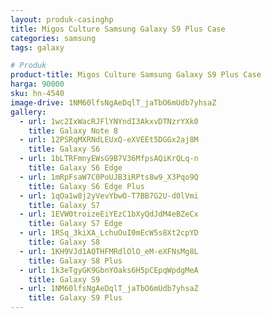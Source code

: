 ```yaml
---
layout: produk-casinghp
title: Migos Culture Samsung Galaxy S9 Plus Case
categories: samsung
tags: galaxy

# Produk
product-title: Migos Culture Samsung Galaxy S9 Plus Case
harga: 90000
sku: hn-4540
image-drive: 1NM60lfsNgAeDqlT_jaTbO6mUdb7yhsaZ
gallery:
  - url: 1wc2IxWacRJFlYNYndI3AkxvDTNzrYXk0
    title: Galaxy Note 8
  - url: 12PSRqMXRNdLEUxQ-eXVEEt5DGGx2aj8M
    title: Galaxy S6
  - url: 1bLTRFmnyEWsG9B7V36MfpsAQiKrQLq-n
    title: Galaxy S6 Edge
  - url: 1mRpFsaW7C0PoUJB3iRPts8w9_X3Pqo9Q
    title: Galaxy S6 Edge Plus
  - url: 1qOa1w8j2yVevYbwO-T7BB7G2U-d0lVmi
    title: Galaxy S7
  - url: 1EVW0troizeEiYEzC1bXyQdJdM4eBZeCx
    title: Galaxy S7 Edge
  - url: 1RSq_3kiXA_LchuOuI0mEcW5s8Xt2cpYD
    title: Galaxy S8
  - url: 1KH9VJd1AQTHFMRdlOlO_eM-eXFNsMg8L
    title: Galaxy S8 Plus
  - url: 1k3eTgyGK9GbnYOaks6H5pCEpqWpdgMeA
    title: Galaxy S9
  - url: 1NM60lfsNgAeDqlT_jaTbO6mUdb7yhsaZ
    title: Galaxy S9 Plus
---
```

